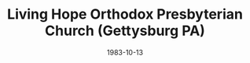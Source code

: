 ---
date: &id001 1983-10-13
end_date: null
location:
  address: 155 Early Avenue
  city: Gettysburg
  state: PA
minister:
- end: 1994-01-01
  name: Richard Craven
  start: 1983-10-13
  type: Pastor
- end: 1996-01-01
  name: John Pederson
  start: 1995-01-01
  type: Pastor
- end: null
  name: John Van Meerbeke
  start: 1999-01-01
  type: Pastor
- end: 1995-01-01
  name: Laurence Vail
  start: 1994-01-01
  type: Interim Pastor
- end: 1999-01-01
  name: John Mallin
  start: 1996-01-01
  type: Interim Pastor
- end: null
  name: Kyle N. Brown
  start: 2013-01-01
  type: Associate Pastor
- end: null
  name: Joshua L. McKamy
  start: 2015-01-01
  type: Evangelist
ministers:
- Richard Craven
- John Pederson
- John Van Meerbeke
- Laurence Vail
- John Mallin
- Kyle N. Brown
- Joshua L. McKamy
name: Living Hope Orthodox Presbyterian Church
names:
- end: null
  name: Gettysburg Orthodox Presbyterian Church
  start: 1983-10-13
- end: null
  name: Living Hope Orthodox Presbyterian Church
  start: null
origination_date: *id001
raw_data: "Gettysburg Orthodox Presbyterian Church  (October 13, 1983\u2013 )\n(now\
  \ Living Hope Orthodox Presbyterian Church)\n155 Early AvenuePENNSYLV ANIA PENNSYLV\
  \ ANIA\nPastors: Richard Craven, 1983\u201394\nJohn Pederson, 1995\u201396\nJohn\
  \ Van Meerbeke, 1999\u2013\nInterim Pastors: Laurence Vail, 1994\u201395\nJohn Mallin,\
  \ 1996\u201399\nAssoc. Pastor: Kyle N. Brown, 2013\u2013\nEvangelist: Joshua L.\
  \ McKamy, 2015\u2013"
received_from: null
states:
- PA
status:
  active: true
  end_date: null
  reason: null
  received_from: null
  withdrawal_to: null
title: Living Hope Orthodox Presbyterian Church (Gettysburg PA)
year_established:
- 1983

---